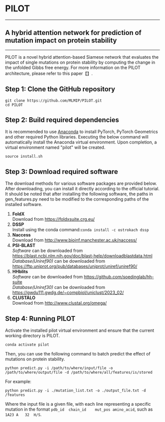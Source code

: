 # PILOT
***
## A hybrid attention network for prediction of mutation impact on protein stability
***

PILOT is a novel hybrid attention-based Siamese network that evaluates the impact of single mutations on protein stability by computing the change in the unfolded Gibbs free energy. For more information on the PILOT architecture, please refer to this paper【】.

## Step 1: Clone the GitHub repository

```commandline
git clone https://github.com/MLMIP/PILOT.git
cd PILOT
```

## Step 2: Build required dependencies
It is recommended to use [Anaconda](https://www.anaconda.com/download#downloads) to install PyTorch, PyTorch Geometrics 
and other required Python libraries. Executing the below command will automatically install the Anaconda virtual 
environment. Upon completion, a virtual environment named "pilot" will be created. 
```commandline
source install.sh
```

## Step 3: Download required software
The download methods for various software packages are provided below. After downloading, you can install it directly 
according to the official tutorial. It should be noted that after installing the following software, the paths in 
gen_features.py need to be modified to the corresponding paths of the installed software.

1. **FoldX** \
Download from https://foldxsuite.crg.eu/
2. **DSSP**\
Install using the conda command:``conda install -c ostrokach dssp``
3. **Naccess**\
Download from http://www.bioinf.manchester.ac.uk/naccess/
4. **PSI-BLAST**\
*Software* can be downloaded from https://blast.ncbi.nlm.nih.gov/doc/blast-help/downloadblastdata.html  \
*Database(Uniref90)* can be downloaded from https://ftp.uniprot.org/pub/databases/uniprot/uniref/uniref90/
5. **HHblits**\
*Software* can be downloaded from https://github.com/soedinglab/hh-suite \
*Database(Uniref30)* can be downloaded from https://gwdu111.gwdg.de/~compbiol/uniclust/2023_02/
6. **CLUSTALO**\
Download from http://www.clustal.org/omega/


## Step 4: Running PILOT
Activate the installed pilot virtual environment and ensure that the current working directory is PILOT.
```commandline
conda activate pilot
```
Then, you can use the following command to batch predict the effect of mutations on protein stability.
```commandline
python predict.py -i /path/to/where/input/file -o /path/to/where/output/file -d /path/to/where/all/features/is/stored
```
For example:
```commandline
python predict.py -i ./mutation_list.txt -o ./output_file.txt -d /features
```
Where the input file is a given file, with each line representing a specific mutation in the format 
`pdb_id  chain_id    mut_pos amino_acid`, such as `1A23	A	32	H/S`.

